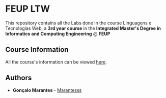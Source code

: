 # FEUP LTW

This repository contains all the Labs done in the course Linguagens e Tecnologias Web, a **3rd year course** in the **Integrated Master's Degree in Informatics and Computing Engineering** @ **FEUP**

## Course Information

All the course's information can be viewed [here](https://sigarra.up.pt/feup/pt/ucurr_geral.ficha_uc_view?pv_ocorrencia_id=436447).


## Authors

* **Gonçalo Marantes** - [Marantesss](https://github.com/Marantesss)